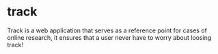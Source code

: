 # track
Track is a web application that serves as a reference point for cases of online research, it ensures that a user never have to worry about loosing track!
